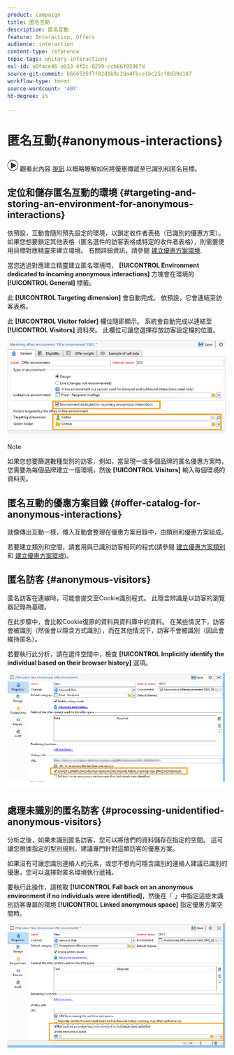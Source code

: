 ```yaml
---
product: campaign
title: 匿名互動
description: 匿名互動
feature: Interaction, Offers
audience: interaction
content-type: reference
topic-tags: unitary-interactions
exl-id: a8face46-a933-4f2c-8299-ccb66f05967d
source-git-commit: b666535f7f82d1b8c2da4fbce1bc25cf8d39d187
workflow-type: tm+mt
source-wordcount: '407'
ht-degree: 1%

---
```


# 匿名互動{#anonymous-interactions}



![](assets/do-not-localize/how-to-video.png) 觀看此內容 [視訊](https://helpx.adobe.com/campaign/classic/how-to/indetified-and-anonymous-interaction-in-acv6.html?playlist=/ccx/v1/collection/product/campaign/classic/segment/digital-marketers/explevel/intermediate/applaunch/get-started/collection.ccx.js&amp;ref=helpx.adobe.com) 以概略瞭解如何將優惠傳遞至已識別和匿名目標。

## 定位和儲存匿名互動的環境 {#targeting-and-storing-an-environment-for-anonymous-interactions}

依預設，互動會隨附預先設定的環境，以鎖定收件者表格（已識別的優惠方案）。 如果您想要鎖定其他表格（匿名選件的訪客表格或特定的收件者表格），則需要使用目標對應精靈來建立環境。 有關詳細資訊，請參閱 [建立優惠方案環境](../../interaction/using/live-design-environments.md#creating-an-offer-environment).

當您透過對應建立精靈建立匿名環境時， **[!UICONTROL Environment dedicated to incoming anonymous interactions]** 方塊會在環境的 **[!UICONTROL General]** 標籤。

此 **[!UICONTROL Targeting dimension]** 會自動完成。 依預設，它會連結至訪客表格。

此 **[!UICONTROL Visitor folder]** 欄位隨即顯示。 系統會自動完成以連結至 **[!UICONTROL Visitors]** 資料夾。 此欄位可讓您選擇存放訪客設定檔的位置。

![](assets/anonymous_environment_option.png)

>[!NOTE]
>
>如果您想要篩選數種型別的訪客，例如，當呈現一或多個品牌的匿名優惠方案時，您需要為每個品牌建立一個環境，然後 **[!UICONTROL Visitors]** 輸入每個環境的資料夾。

## 匿名互動的優惠方案目錄 {#offer-catalog-for-anonymous-interactions}

就像傳出互動一樣，傳入互動會整理在優惠方案目錄中，由類別和優惠方案組成。

若要建立類別和空間，請套用與已識別訪客相同的程式(請參閱 [建立優惠方案類別](../../interaction/using/creating-offer-categories.md) 和 [建立優惠方案環境](../../interaction/using/live-design-environments.md#creating-an-offer-environment))。

## 匿名訪客 {#anonymous-visitors}

匿名訪客在連線時，可能會提交至Cookie識別程式。 此隱含辨識是以訪客的瀏覽器記錄為基礎。

在此步驟中，會比較Cookie復原的資料與資料庫中的資料。 在某些情況下，訪客會被識別（然後會以隱含方式識別），而在其他情況下，訪客不會被識別（因此會維持匿名）。

若要執行此分析，請在選件空間中，檢查 **[!UICONTROL Implicitly identify the individual based on their browser history]** 選項。

![](assets/identification_anonymous_visitors.png)

## 處理未識別的匿名訪客 {#processing-unidentified-anonymous-visitors}

分析之後，如果未識別匿名訪客，您可以將他們的資料儲存在指定的空間。 這可讓您根據指定的型別規則，建議專門針對這類訪客的優惠方案。

如果沒有可讓您識別連絡人的元素，或您不想向可隱含識別的連絡人建議已識別的優惠，您可以選擇對匿名環境執行遞補。

要執行此操作，請核取 **[!UICONTROL Fall back on an anonymous environment if no individuals were identified]**，然後在「 」中指定這些未識別訪客專屬的環境 **[!UICONTROL Linked anonymous space]** 指定優惠方案空間時。

![](assets/anonymous_to_anonymous_environment.png)
